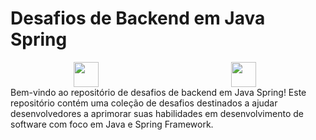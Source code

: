 # Desafios de Backend em Java Spring
<div style="display: flex; justify-content: space-around;">
    <img src="https://cdn.jsdelivr.net/gh/devicons/devicon@latest/icons/java/java-original.svg" width="40" height="40" style="margin-right: 10px;" />
    <img src="https://cdn.jsdelivr.net/gh/devicons/devicon@latest/icons/spring/spring-original.svg" width="40" height="40" style="margin-right: 10px;" />
</div>
Bem-vindo ao repositório de desafios de backend em Java Spring! Este repositório contém uma coleção de desafios destinados a ajudar desenvolvedores a aprimorar suas habilidades em desenvolvimento de software com foco em Java e Spring Framework.
